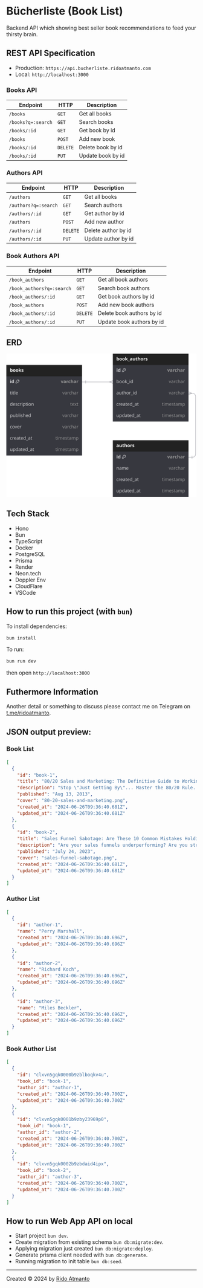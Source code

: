 # Bücherliste (Book List)

Backend API which showing best seller book recommendations to feed your thirsty brain.

## REST API Specification

- Production: `https://api.bucherliste.ridoatmanto.com`
- Local: `http://localhost:3000`

### Books API

| Endpoint           | HTTP     | Description       |
| ------------------ | -------- | ----------------- |
| `/books`           | `GET`    | Get all books     |
| `/books?q=:search` | `GET`    | Search books      |
| `/books/:id`       | `GET`    | Get book by id    |
| `/books`           | `POST`   | Add new book      |
| `/books/:id`       | `DELETE` | Delete book by id |
| `/books/:id`       | `PUT`    | Update book by id |

### Authors API

| Endpoint             | HTTP     | Description         |
| -------------------- | -------- | ------------------- |
| `/authors`           | `GET`    | Get all books       |
| `/authors?q=:search` | `GET`    | Search authors      |
| `/authors/:id`       | `GET`    | Get author by id    |
| `/authors`           | `POST`   | Add new author      |
| `/authors/:id`       | `DELETE` | Delete author by id |
| `/authors/:id`       | `PUT`    | Update author by id |

### Book Authors API

| Endpoint                  | HTTP     | Description               |
| ------------------------- | -------- | ------------------------- |
| `/book_authors`           | `GET`    | Get all book authors      |
| `/book_authors?q=:search` | `GET`    | Search book authors       |
| `/book_authors/:id`       | `GET`    | Get book authors by id    |
| `/book_authors`           | `POST`   | Add new book authors      |
| `/book_authors/:id`       | `DELETE` | Delete book authors by id |
| `/book_authors/:id`       | `PUT`    | Update book authors by id |

## ERD

![ERD](./assets/bucherliste-erd.svg)

## Tech Stack

- Hono
- Bun
- TypeScript
- Docker
- PostgreSQL
- Prisma
- Render
- Neon.tech
- Doppler Env
- CloudFlare
- VSCode

## How to run this project (with `bun`)

To install dependencies:

```sh
bun install
```

To run:

```sh
bun run dev
```

then open `http://localhost:3000`

## Futhermore Information

Another detail or something to discuss please contact me on Telegram on [t.me/ridoatmanto](https://t.me/ridoatmanto).

## JSON output preview:

### Book List

```json
[
  {
    "id": "book-1",
    "title": "80/20 Sales and Marketing: The Definitive Guide to Working Less and Making More",
    "description": "Stop \"Just Getting By\"... Master the 80/20 Rule. Apply the Pareto Principle to Business And Make More Money Without More Work. When you know how to walk into any situation and see the 80/20's, the 80/20 Principle can solve almost ANY conversion problem. Any traffic problem. Any money problem. Perry Marshall has something original and extremely useful to say,because he has thought profoundly about the 80/20 Principle. He has come up with some original insights that are literally priceless. You really can change your business and your life.",
    "published": "Aug 13, 2013",
    "cover": "80-20-sales-and-marketing.png",
    "created_at": "2024-06-26T09:36:40.681Z",
    "updated_at": "2024-06-26T09:36:40.681Z"
  },
  {
    "id": "book-2",
    "title": "Sales Funnel Sabotage: Are These 10 Common Mistakes Holding Your Business Back? (The Internet Marketing Starter Pack Book 3)",
    "description": "Are your sales funnels underperforming? Are you struggling to identify what's holding your business back? Uncover the secrets to maximizing your sales funnel effectiveness with \"Sales Funnel Sabotage\". This insightful book shines a spotlight on the pitfalls that could be costing your business BIG, and reveals how you can turn the tables on the common mistakes entrepreneurs often make.",
    "published": "July 24, 2023",
    "cover": "sales-funnel-sabotage.png",
    "created_at": "2024-06-26T09:36:40.681Z",
    "updated_at": "2024-06-26T09:36:40.681Z"
  }
]
```

### Author List

```json
[
  {
    "id": "author-1",
    "name": "Perry Marshall",
    "created_at": "2024-06-26T09:36:40.696Z",
    "updated_at": "2024-06-26T09:36:40.696Z"
  },
  {
    "id": "author-2",
    "name": "Richard Koch",
    "created_at": "2024-06-26T09:36:40.696Z",
    "updated_at": "2024-06-26T09:36:40.696Z"
  },
  {
    "id": "author-3",
    "name": "Miles Beckler",
    "created_at": "2024-06-26T09:36:40.696Z",
    "updated_at": "2024-06-26T09:36:40.696Z"
  }
]
```

### Book Author List

```json
[
  {
    "id": "clxvn5gqk0000b9zblboqkv4u",
    "book_id": "book-1",
    "author_id": "author-1",
    "created_at": "2024-06-26T09:36:40.700Z",
    "updated_at": "2024-06-26T09:36:40.700Z"
  },
  {
    "id": "clxvn5gqk0001b9zby23969p0",
    "book_id": "book-1",
    "author_id": "author-2",
    "created_at": "2024-06-26T09:36:40.700Z",
    "updated_at": "2024-06-26T09:36:40.700Z"
  },
  {
    "id": "clxvn5gqk0002b9zbdaid4ipx",
    "book_id": "book-2",
    "author_id": "author-3",
    "created_at": "2024-06-26T09:36:40.700Z",
    "updated_at": "2024-06-26T09:36:40.700Z"
  }
]
```

## How to run Web App API on local

- Start project `bun dev`.
- Create migration from existing schema `bun db:migrate:dev`.
- Applying migration just created `bun db:migrate:deploy`.
- Generate prisma client needed with `bun db:generate`.
- Running migration to init table `bun db:seed`.

---

Created © 2024 by [Rido Atmanto](https://ridoatmanto.com)
